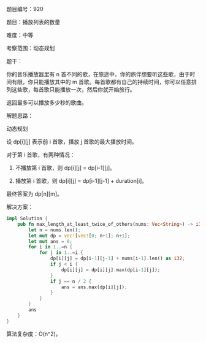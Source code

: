 题目编号：920

题目：播放列表的数量

难度：中等

考察范围：动态规划

题干：

你的音乐播放器里有 n 首不同的歌，在旅途中，你的旅伴想要听这些歌，由于时间有限，你只能播放其中的 m 首歌。每首歌都有自己的持续时间，你可以任意排列这些歌，每首歌只能播放一次，然后你就开始旅行。

返回最多可以播放多少秒的歌曲。

解题思路：

动态规划

设 dp[i][j] 表示前 i 首歌，播放 j 首歌的最大播放时间。

对于第 i 首歌，有两种情况：

1. 不播放第 i 首歌，则 dp[i][j] = dp[i-1][j]。

2. 播放第 i 首歌，则 dp[i][j] = dp[i-1][j-1] + duration[i]。

最终答案为 dp[n][m]。

解决方案：

```rust
impl Solution {
    pub fn max_length_at_least_twice_of_others(nums: Vec<String>) -> i32 {
        let n = nums.len();
        let mut dp = vec![vec![0; n+1]; n+1];
        let mut ans = 0;
        for i in 1..=n {
            for j in 1..=i {
                dp[i][j] = dp[i-1][j-1] + nums[i-1].len() as i32;
                if j < i {
                    dp[i][j] = dp[i][j].max(dp[i-1][j]);
                }
                if j == n / 2 {
                    ans = ans.max(dp[i][j]);
                }
            }
        }
        ans
    }
}
```

算法复杂度：O(n^2)。